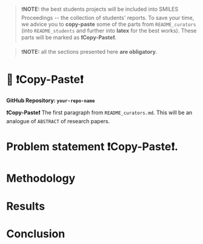>❗**NOTE:** the best students projects will be included into SMILES Proceedings -- the collection of students' reports. To save your time, we advice you to **copy-paste** some of the parts from `README_curators` (into `README_students` and further into **latex** for the best works). These parts will be marked as **❗Copy-Paste❗**.

>❗**NOTE:** all the sections presented here **are obligatory**. 


# 🌟 **❗Copy-Paste❗** <Your project title>  
**GitHub Repository: `your-repo-name`**

**❗Copy-Paste❗** The first paragraph from `README_curators.md`. This will be an analogue of `ABSTRACT` of research papers. 

# Problem statement **❗Copy-Paste❗**.


# Methodology 



# Results 

 

# Conclusion 

